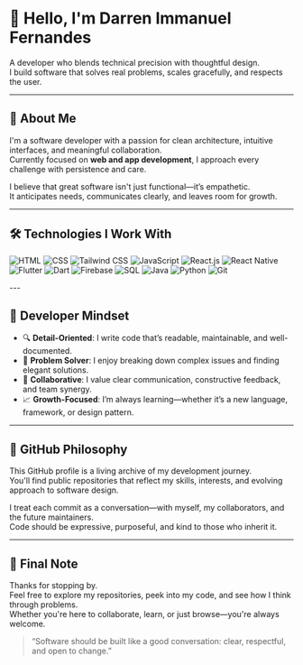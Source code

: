# 👋 Hello, I'm Darren Immanuel Fernandes

A developer who blends technical precision with thoughtful design.  
I build software that solves real problems, scales gracefully, and respects the user.

---

## 💼 About Me

I'm a software developer with a passion for clean architecture, intuitive interfaces, and meaningful collaboration.  
Currently focused on **web and app development**, I approach every challenge with persistence and care.

I believe that great software isn't just functional—it’s empathetic.  
It anticipates needs, communicates clearly, and leaves room for growth.

---

## 🛠️ Technologies I Work With

<p align="left">
  <img src="https://img.shields.io/badge/HTML5-E34F26?style=for-the-badge&logo=html5&logoColor=white" alt="HTML" />
  <img src="https://img.shields.io/badge/CSS3-1572B6?style=for-the-badge&logo=css3&logoColor=white" alt="CSS" />
  <img src="https://img.shields.io/badge/TailwindCSS-38B2AC?style=for-the-badge&logo=tailwind-css&logoColor=white" alt="Tailwind CSS" />
  <img src="https://img.shields.io/badge/JavaScript-F7DF1E?style=for-the-badge&logo=javascript&logoColor=black" alt="JavaScript" />
  <img src="https://img.shields.io/badge/React-20232A?style=for-the-badge&logo=react&logoColor=61DAFB" alt="React.js" />
  <img src="https://img.shields.io/badge/React_Native-20232A?style=for-the-badge&logo=react&logoColor=61DAFB" alt="React Native" />
  <img src="https://img.shields.io/badge/Flutter-02569B?style=for-the-badge&logo=flutter&logoColor=white" alt="Flutter" />
  <img src="https://img.shields.io/badge/Dart-0175C2?style=for-the-badge&logo=dart&logoColor=white" alt="Dart" />
  <img src="https://img.shields.io/badge/Firebase-FFCA28?style=for-the-badge&logo=firebase&logoColor=black" alt="Firebase" />
  <img src="https://img.shields.io/badge/SQL-4479A1?style=for-the-badge&logo=postgresql&logoColor=white" alt="SQL" />
  <img src="https://img.shields.io/badge/Java-007396?style=for-the-badge&logo=java&logoColor=white" alt="Java" />
  <img src="https://img.shields.io/badge/Python-3776AB?style=for-the-badge&logo=python&logoColor=white" alt="Python" />
  <img src="https://img.shields.io/badge/Git-F05032?style=for-the-badge&logo=git&logoColor=white" alt="Git" />
</p>
---

## 🧠 Developer Mindset

- 🔍 **Detail-Oriented**: I write code that’s readable, maintainable, and well-documented.  
- 🧩 **Problem Solver**: I enjoy breaking down complex issues and finding elegant solutions.  
- 🤝 **Collaborative**: I value clear communication, constructive feedback, and team synergy.  
- 📈 **Growth-Focused**: I’m always learning—whether it’s a new language, framework, or design pattern.

---

## 📂 GitHub Philosophy

This GitHub profile is a living archive of my development journey.  
You'll find public repositories that reflect my skills, interests, and evolving approach to software design.

I treat each commit as a conversation—with myself, my collaborators, and the future maintainers.  
Code should be expressive, purposeful, and kind to those who inherit it.

---

## 📣 Final Note

Thanks for stopping by.  
Feel free to explore my repositories, peek into my code, and see how I think through problems.  
Whether you're here to collaborate, learn, or just browse—you're always welcome.

> “Software should be built like a good conversation: clear, respectful, and open to change.”
